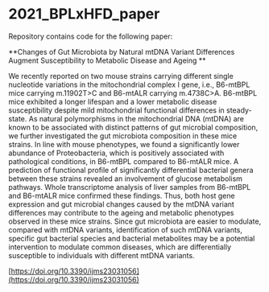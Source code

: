 # 2021_BPLxHFD_paper

Repository contains code for the following paper:

**Changes of Gut Microbiota by Natural mtDNA Variant Differences Augment Susceptibility to Metabolic Disease and Ageing **

We recently reported on two mouse strains carrying different single nucleotide variations in the mitochondrial complex I gene, i.e., B6-mtBPL mice carrying m.11902T>C and B6-mtALR carrying m.4738C>A. B6-mtBPL mice exhibited a longer lifespan and a lower metabolic disease susceptibility despite mild mitochondrial functional differences in steady-state. As natural polymorphisms in the mitochondrial DNA (mtDNA) are known to be associated with distinct patterns of gut microbial composition, we further investigated the gut microbiota composition in these mice strains. In line with mouse phenotypes, we found a significantly lower abundance of Proteobacteria, which is positively associated with pathological conditions, in B6-mtBPL compared to B6-mtALR mice. A prediction of functional profile of significantly differential bacterial genera between these strains revealed an involvement of glucose metabolism pathways. Whole transcriptome analysis of liver samples from B6-mtBPL and B6-mtALR mice confirmed these findings. Thus, both host gene expression and gut microbial changes caused by the mtDNA variant differences may contribute to the ageing and metabolic phenotypes observed in these mice strains. Since gut microbiota are easier to modulate, compared with mtDNA variants, identification of such mtDNA variants, specific gut bacterial species and bacterial metabolites may be a potential intervention to modulate common diseases, which are differentially susceptible to individuals with different mtDNA variants. 

[https://doi.org/10.3390/ijms23031056](https://doi.org/10.3390/ijms23031056)

